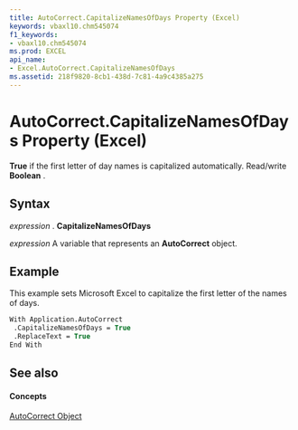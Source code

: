 ```yaml
---
title: AutoCorrect.CapitalizeNamesOfDays Property (Excel)
keywords: vbaxl10.chm545074
f1_keywords:
- vbaxl10.chm545074
ms.prod: EXCEL
api_name:
- Excel.AutoCorrect.CapitalizeNamesOfDays
ms.assetid: 218f9820-8cb1-438d-7c81-4a9c4385a275
---
```



# AutoCorrect.CapitalizeNamesOfDays Property (Excel)

 **True** if the first letter of day names is capitalized automatically. Read/write **Boolean** .


## Syntax

 _expression_ . **CapitalizeNamesOfDays**

 _expression_ A variable that represents an **AutoCorrect** object.


## Example

This example sets Microsoft Excel to capitalize the first letter of the names of days.


```vb
With Application.AutoCorrect 
 .CapitalizeNamesOfDays = True 
 .ReplaceText = True 
End With
```


## See also


#### Concepts


[AutoCorrect Object](autocorrect-object-excel.md)

